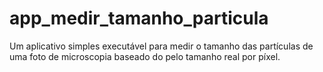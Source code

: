 # app_medir_tamanho_particula
Um aplicativo simples executável para medir o tamanho das partículas de uma foto de microscopia baseado do pelo tamanho real por píxel.
